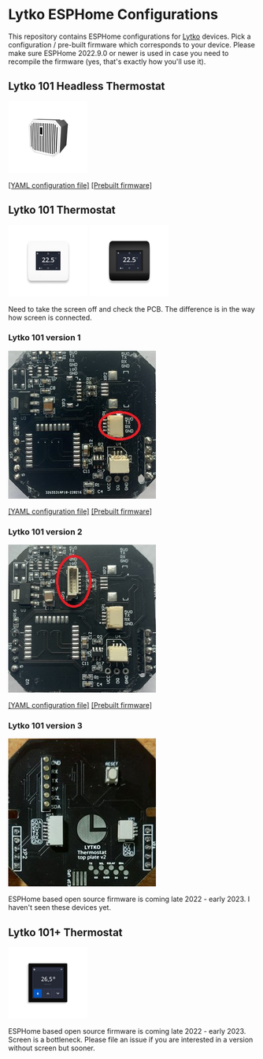 # Lytko ESPHome Configurations

This repository contains ESPHome configurations for [Lytko](https://lytko.com) devices. Pick a configuration / pre-built firmware which corresponds to your device. Please make sure ESPHome 2022.9.0 or newer is used in case you need to recompile the firmware (yes, that's exactly how you'll use it).  

## Lytko 101 Headless Thermostat

![Photo of Lytko 101 headless](/picts/lytko101hl.png?raw=true "Lytko 101 headless")

[[YAML configuration file]](/lytko-101-headless.yaml) [[Prebuilt firmware]](../../tree/gh-pages/lytko101-hl-esp8266/lytko101-hl-esp8266.bin)

## Lytko 101 Thermostat

![Photo of Lytko 101 while](/picts/lytko101w.png?raw=true "Lytko 101 while")
![Photo of Lytko 101 black](/picts/lytko101b.png?raw=true "Lytko 101 black")

Need to take the screen off and check the PCB. The difference is in the way how screen is connected.

### Lytko 101 version 1
![Photo of Lytko 101 v1 PCB](/picts/lytko101v1_pcb.jpg?raw=true "Lytko 101 v1 PCB")

[[YAML configuration file]](/lytko-101-v1.yaml) [[Prebuilt firmware]](../../tree/gh-pages/lytko101v1-esp8266/lytko101v1-esp8266.bin)

### Lytko 101 version 2
![Photo of Lytko 101 v2 PCB](/picts/lytko101v2_pcb.jpg?raw=true "Lytko 101 v2 PCB")

[[YAML configuration file]](/lytko-101-v2.yaml) [[Prebuilt firmware]](../../tree/gh-pages/lytko101v2-esp8266/lytko101v2-esp8266.bin)

### Lytko 101 version 3
![Photo of Lytko 101 v2 PCB](/picts/lytko101v3_pcb.jpg?raw=true "Lytko 101 v3 PCB")

ESPHome based open source firmware is coming late 2022 - early 2023. I haven't seen these devices yet.

## Lytko 101+ Thermostat

![Photo of Lytko 101+](/picts/lytko101plus.png?raw=true "Lytko 101+")

ESPHome based open source firmware is coming late 2022 - early 2023. Screen is a bottleneck. Please file an issue if you are interested in a version without screen but sooner. 
